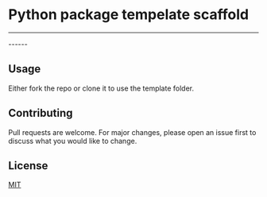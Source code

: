 # Python package tempelate scaffold
<hr></hr>
------

## Usage

Either fork the repo or clone it to use the template folder. 

## Contributing
Pull requests are welcome. For major changes, please open an issue first to discuss what you would like to change.


## License
[MIT](https://choosealicense.com/licenses/mit/)